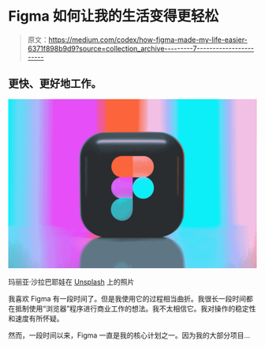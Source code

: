 # Figma 如何让我的生活变得更轻松

> 原文：<https://medium.com/codex/how-figma-made-my-life-easier-6371f898b9d9?source=collection_archive---------7----------------------->

## 更快、更好地工作。

![](img/198fdcf45cd7964dddc436e622fcfd7c.png)

玛丽亚·沙拉巴耶娃在 [Unsplash](https://unsplash.com?utm_source=medium&utm_medium=referral) 上的照片

我喜欢 Figma 有一段时间了。但是我使用它的过程相当曲折。我很长一段时间都在抵制使用“浏览器”程序进行商业工作的想法。我不太相信它。我对操作的稳定性和速度有所怀疑。

然而，一段时间以来，Figma 一直是我的核心计划之一。因为我的大部分项目…